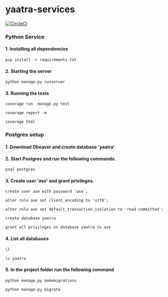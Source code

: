 # yaatra-services
[![CircleCI](https://circleci.com/gh/skarode96/yaatra-services/tree/master.svg?style=svg)](https://circleci.com/gh/skarode96/yaatra-services/tree/master)

### Python Service

#### 1. Installing all dependencies
`pip install -r requirements.txt`

#### 2. Starting the server
`python manage.py runserver`

#### 3. Running the tests
`coverage run  manage.py test`

`coverage report -m`

`coverage html`

### Postgres setup

#### 1. Download Dbeaver and create database 'yaatra'

#### 2. Start Postgres and run the following commands.

`psql postgres`

#### 3. Create user 'ase' and grant privileges.

`create user ase with password 'ase';`

`alter role ase set client_encoding to 'utf8';`

`alter role ase set default_transaction_isolation to 'read committed';`

`create database yaatra`
 
`grant all privileges on database yaatra to ase`

#### 4. List all databases

`\l` 

`\c yaatra` 

#### 5. In the project folder run the following command

`python manage.py makemigrations`

`python manage.py migrate`